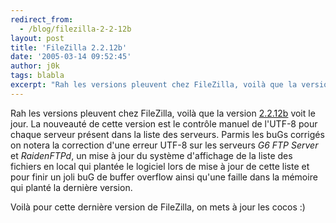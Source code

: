 ```yaml
---
redirect_from:
  - /blog/filezilla-2-2-12b
layout: post
title: 'FileZilla 2.2.12b'
date: '2005-03-14 09:52:45'
author: j0k
tags: blabla
excerpt: "Rah les versions pleuvent chez FileZilla, voilà que la version [2.2.12b](http://sourceforge.net/project/showfiles.php?group_id=21558&amp;package_id=15149&amp;release_id=312730) voit le jour.     \nLa nouveauté de cette version est le contrôle manuel de l'UTF-8 pour chaque serveur présent dans la liste des serveurs.   )   Parmis les buGs      …"
---
```


Rah les versions pleuvent chez FileZilla, voilà que la version [2.2.12b](http://sourceforge.net/project/showfiles.php?group_id=21558&amp;package_id=15149&amp;release_id=312730) voit le jour.
La nouveauté de cette version est le contrôle manuel de l'UTF-8 pour chaque serveur présent dans la liste des serveurs.     Parmis les buGs corrigés on notera la correction d'une erreur UTF-8 sur les serveurs *G6 FTP Server* et *RaidenFTPd*, un mise à jour du système d'affichage de la liste des fichiers en local qui plantée le logiciel lors de mise à jour de cette liste et pour finir un joli buG de buffer overflow ainsi qu'une faille dans la mémoire qui planté la dernière version.

Voilà pour cette dernière version de FileZilla, on mets à jour les cocos :)
